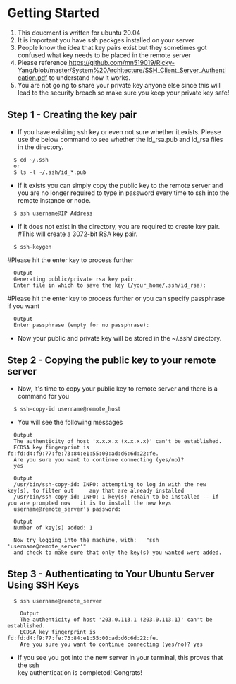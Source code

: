 # Getting Started
1. This doucment is written for ubuntu 20.04 
2. It is important you have ssh packges installed on your server 
3. People know the idea that key pairs exist but they sometimes got confused what key needs to be placed in the remote server 
4. Please reference https://github.com/mn519019/Ricky-Yang/blob/master/System%20Architecture/SSH_Client_Server_Authentication.pdf to understand how it works.
5. You are not going to share your private key anyone else since this will lead to the security breach so make sure you keep your private key safe! 


## Step 1 - Creating the key pair 
- If you have exisiting ssh key or even not sure whether it exists. Please use the below command to see whether the id_rsa.pub and id_rsa files in the directory.

```
  $ cd ~/.ssh 
  or
  $ ls -l ~/.ssh/id_*.pub 
```

  
- If it exists you can simply copy the public key to the remote server and you are no longer required to type in password every time to ssh into the remote instance or node. 
```
  $ ssh username@IP Address 
```
- If it does not exist in the directory, you are required to create key pair. 
  #This will create a 3072-bit RSA key pair. 
```  
  $ ssh-keygen
``` 
  #Please hit the enter key to process further
```  
  Output
  Generating public/private rsa key pair.
  Enter file in which to save the key (/your_home/.ssh/id_rsa):
```  
  #Please hit the enter key to process further or you can specify passphrase if you want
```  
  Output
  Enter passphrase (empty for no passphrase):
```  
  - Now your public and private key will be stored in the ~/.ssh/ directory. 


## Step 2 - Copying the public key to your remote server 

- Now, it's time to copy your public key to remote server and there is a command for you
```
  $ ssh-copy-id username@remote_host 
``` 
- You will see the following messages
```
  Output
  The authenticity of host 'x.x.x.x (x.x.x.x)' can't be established.
  ECDSA key fingerprint is fd:fd:d4:f9:77:fe:73:84:e1:55:00:ad:d6:6d:22:fe.
  Are you sure you want to continue connecting (yes/no)? 
  yes
  
  Output
  /usr/bin/ssh-copy-id: INFO: attempting to log in with the new key(s), to filter out     any that are already installed
  /usr/bin/ssh-copy-id: INFO: 1 key(s) remain to be installed -- if you are prompted now   it is to install the new keys
  username@remote_server's password:
  
  Output
  Number of key(s) added: 1

  Now try logging into the machine, with:   "ssh 'username@remote_server'"
  and check to make sure that only the key(s) you wanted were added.
 ``` 
## Step 3 - Authenticating to Your Ubuntu Server Using SSH Keys
```
  $ ssh username@remote_server 
   
    Output
    The authenticity of host '203.0.113.1 (203.0.113.1)' can't be established.
    ECDSA key fingerprint is fd:fd:d4:f9:77:fe:73:84:e1:55:00:ad:d6:6d:22:fe.
    Are you sure you want to continue connecting (yes/no)? yes
```
  - If you see you got into the new server in your terminal, this proves that the ssh   
  key authentication is completed! Congrats! 
  
  
